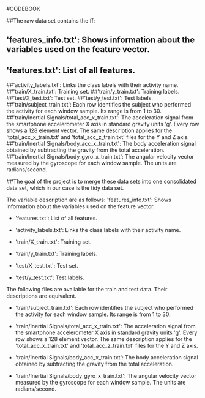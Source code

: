 #CODEBOOK

##The raw data set contains the ff: 
##  'features_info.txt': Shows information about the variables used on the feature vector.
## 'features.txt': List of all features.
##'activity_labels.txt': Links the class labels with their activity name.
##'train/X_train.txt': Training set.
##'train/y_train.txt': Training labels.
##'test/X_test.txt': Test set.
##'test/y_test.txt': Test labels.
##'train/subject_train.txt': Each row identifies the subject who performed the activity for each window sample. Its range is from 1 to 30. 
##'train/Inertial Signals/total_acc_x_train.txt': The acceleration signal from the smartphone accelerometer X axis in standard gravity units 'g'. Every row shows a 128 element vector. The same description applies for the 'total_acc_x_train.txt' and 'total_acc_z_train.txt' files for the Y and Z axis. 
##'train/Inertial Signals/body_acc_x_train.txt': The body acceleration signal obtained by subtracting the gravity from the total acceleration. 
##'train/Inertial Signals/body_gyro_x_train.txt': The angular velocity vector measured by the gyroscope for each window sample. The units are radians/second. 

##The goal of the project is to merge these data sets into one consolidated data set, which in our case is the tidy data set. 

The variable description are as follows:
 'features_info.txt': Shows information about the variables used on the feature vector.

- 'features.txt': List of all features.

- 'activity_labels.txt': Links the class labels with their activity name.

- 'train/X_train.txt': Training set.

- 'train/y_train.txt': Training labels.

- 'test/X_test.txt': Test set.

- 'test/y_test.txt': Test labels.

The following files are available for the train and test data. Their descriptions are equivalent. 

- 'train/subject_train.txt': Each row identifies the subject who performed the activity for each window sample. Its range is from 1 to 30. 

- 'train/Inertial Signals/total_acc_x_train.txt': The acceleration signal from the smartphone accelerometer X axis in standard gravity units 'g'. Every row shows a 128 element vector. The same description applies for the 'total_acc_x_train.txt' and 'total_acc_z_train.txt' files for the Y and Z axis. 

- 'train/Inertial Signals/body_acc_x_train.txt': The body acceleration signal obtained by subtracting the gravity from the total acceleration. 

- 'train/Inertial Signals/body_gyro_x_train.txt': The angular velocity vector measured by the gyroscope for each window sample. The units are radians/second. 
